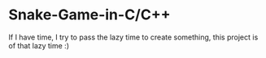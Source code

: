 # Snake-Game-in-C/C++

If I have time, I try to pass the lazy time to create something, this project is of that lazy time :)
